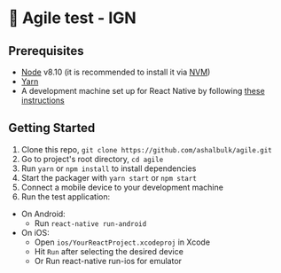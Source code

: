 
🚀 Agile test - IGN
===========================================

## Prerequisites

* [Node](https://nodejs.org) v8.10 (it is recommended to install it via [NVM](https://github.com/creationix/nvm))
* [Yarn](https://yarnpkg.com/)
* A development machine set up for React Native by following [these instructions](https://facebook.github.io/react-native/docs/getting-started.html)


## Getting Started

1. Clone this repo, `git clone https://github.com/ashalbulk/agile.git`
2. Go to project's root directory, `cd agile`
3. Run `yarn` or `npm install` to install dependencies
4. Start the packager with `yarn start` or `npm start`
5. Connect a mobile device to your development machine
6. Run the test application:
  * On Android:
    * Run `react-native run-android`
  * On iOS:
    * Open `ios/YourReactProject.xcodeproj` in Xcode
    * Hit `Run` after selecting the desired device
    * Or Run react-native run-ios for emulator


